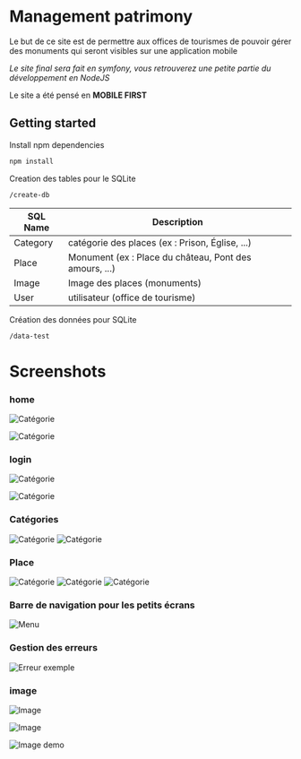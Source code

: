 # Management patrimony

Le but de ce site est de permettre aux offices de tourismes de pouvoir gérer des monuments qui seront visibles sur une application mobile

*Le site final sera fait en symfony, vous retrouverez une petite partie du développement en NodeJS*

Le site a été pensé en **MOBILE FIRST**

## Getting started

Install npm dependencies
```sh
npm install
```

Creation des tables pour le SQLite
```text
/create-db
```
SQL Name | Description
--- | ---
Category | catégorie des places (ex : Prison, Église, ...)
Place | Monument (ex : Place du château, Pont des amours, ...)
Image | Image des places  (monuments) 
User | utilisateur (office de tourisme)


Création des données pour SQLite
```text
/data-test
```

# Screenshots

### home

![Catégorie](https://nathan-cuvellier.fr/img/js_damas/m_home.png)

![Catégorie](https://nathan-cuvellier.fr/img/js_damas/home.png)


### login

![Catégorie](https://nathan-cuvellier.fr/img/js_damas/m_login.png)

![Catégorie](https://nathan-cuvellier.fr/img/js_damas/login.png)


### Catégories

![Catégorie](https://nathan-cuvellier.fr/img/js_damas/m_category.png)
![Catégorie](https://nathan-cuvellier.fr/img/js_damas/category.png)

### Place


![Catégorie](https://nathan-cuvellier.fr/img/js_damas/m_add_place.png)
![Catégorie](https://nathan-cuvellier.fr/img/js_damas/m_add_place_list_category.png)
![Catégorie](https://nathan-cuvellier.fr/img/js_damas/place.png)



### Barre de navigation pour les petits écrans

![Menu](https://nathan-cuvellier.fr/img/js_damas/m_menu.png)

### Gestion des erreurs

![Erreur exemple](https://nathan-cuvellier.fr/img/js_damas/error_foreign_key.png)

### image

![Image](https://nathan-cuvellier.fr/img/js_damas/m_images.png)

![Image](https://nathan-cuvellier.fr/img/js_damas/images.png)

![Image demo](https://nathan-cuvellier.fr/img/js_damas/image_demo.gif)


